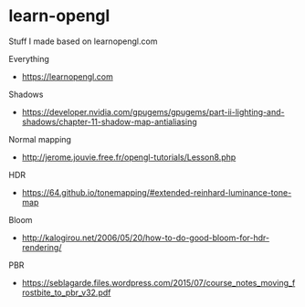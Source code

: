 # learn-opengl
Stuff I made based on learnopengl.com

 Everything
 - https://learnopengl.com
 
 Shadows
 - https://developer.nvidia.com/gpugems/gpugems/part-ii-lighting-and-shadows/chapter-11-shadow-map-antialiasing
 
 Normal mapping
 - http://jerome.jouvie.free.fr/opengl-tutorials/Lesson8.php
 
 HDR
 - https://64.github.io/tonemapping/#extended-reinhard-luminance-tone-map
 
 Bloom
 - http://kalogirou.net/2006/05/20/how-to-do-good-bloom-for-hdr-rendering/
 
 PBR
 - https://seblagarde.files.wordpress.com/2015/07/course_notes_moving_frostbite_to_pbr_v32.pdf
